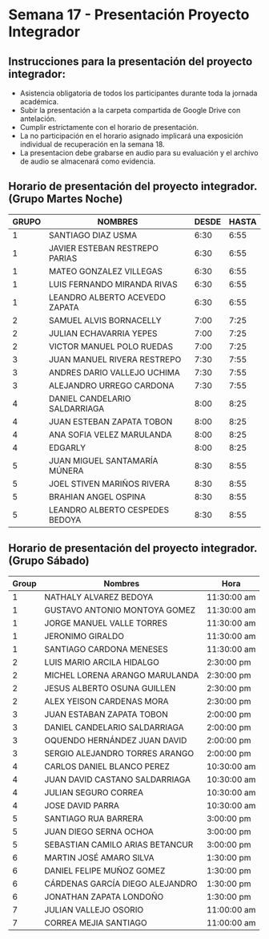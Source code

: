 #  Semana 17 - Presentación Proyecto Integrador

## Instrucciones para la presentación del proyecto integrador:

- Asistencia obligatoria de todos los participantes durante toda la jornada académica.
- Subir la presentación a la carpeta compartida de Google Drive con antelación.
- Cumplir estrictamente con el horario de presentación.
- La no participación en el horario asignado implicará una exposición individual de recuperación en la semana 18.
- La presentacion debe grabarse en audio para su evaluación y el archivo de audio se almacenará como evidencia.

## Horario de presentación del proyecto integrador. (Grupo Martes Noche)

| GRUPO | NOMBRES | DESDE | HASTA |
|-------|---------|-------|-------|
| 1 | SANTIAGO DIAZ USMA | 6:30 | 6:55 |
| 1 | JAVIER ESTEBAN RESTREPO PARIAS | 6:30 | 6:55 |
| 1 | MATEO GONZALEZ VILLEGAS | 6:30 | 6:55 |
| 1 | LUIS FERNANDO MIRANDA RIVAS | 6:30 | 6:55 |
| 1 | LEANDRO ALBERTO ACEVEDO ZAPATA | 6:30 | 6:55 |
| 2 | SAMUEL ALVIS BORNACELLY | 7:00 | 7:25 |
| 2 | JULIAN ECHAVARRIA YEPES | 7:00 | 7:25 |
| 2 | VICTOR MANUEL POLO RUEDAS | 7:00 | 7:25 |
| 3 | JUAN MANUEL RIVERA RESTREPO | 7:30 | 7:55 |
| 3 | ANDRES DARIO VALLEJO UCHIMA | 7:30 | 7:55 |
| 3 | ALEJANDRO URREGO CARDONA | 7:30 | 7:55 |
| 4 | DANIEL CANDELARIO SALDARRIAGA | 8:00 | 8:25 |
| 4 | JUAN ESTEBAN ZAPATA TOBON | 8:00 | 8:25 |
| 4 | ANA SOFIA VELEZ MARULANDA | 8:00 | 8:25 |
| 4 | EDGARLY | 8:00 | 8:25 |
| 5 | JUAN MIGUEL SANTAMARÍA MÚNERA | 8:30 | 8:55 |
| 5 | JOEL STIVEN MARIÑOS RIVERA | 8:30 | 8:55 |
| 5 | BRAHIAN ANGEL OSPINA | 8:30 | 8:55 |
| 5 | LEANDRO ALBERTO CESPEDES BEDOYA | 8:30 | 8:55 |


## Horario de presentación del proyecto integrador. (Grupo Sábado)


| Group | Nombres                              | Hora         |
|-------|-----------------------------------|--------------|
| 1     | NATHALY ALVAREZ BEDOYA           | 11:30:00 am  |
| 1     | GUSTAVO ANTONIO MONTOYA GOMEZ     | 11:30:00 am  |
| 1     | JORGE MANUEL VALLE TORRES         | 11:30:00 am  |
| 1     | JERONIMO GIRALDO                  | 11:30:00 am  |
| 1     | SANTIAGO CARDONA MENESES          | 11:30:00 am  |
| 2     | LUIS MARIO ARCILA HIDALGO         | 2:30:00 pm   |
| 2     | MICHEL LORENA ARANGO MARULANDA    | 2:30:00 pm   |
| 2     | JESUS ALBERTO OSUNA GUILLEN       | 2:30:00 pm   |
| 2     | ALEX YEISON CARDENAS MORA         | 2:30:00 pm   |
| 3     | JUAN ESTABAN ZAPATA TOBON         | 2:00:00 pm   |
| 3     | DANIEL CANDELARIO SALDARRIAGA     | 2:00:00 pm   |
| 3     | OQUENDO HERNÁNDEZ JUAN DAVID      | 2:00:00 pm   |
| 3     | SERGIO ALEJANDRO TORRES ARANGO    | 2:00:00 pm   |
| 4     | CARLOS DANIEL BLANCO PEREZ        | 10:30:00 am  |
| 4     | JUAN DAVID CASTANO SALDARRIAGA    | 10:30:00 am  |
| 4     | JULIAN SEGURO CORREA              | 10:30:00 am  |
| 4     | JOSE DAVID PARRA                  | 10:30:00 am  |
| 5     | SANTIAGO RUA BARRERA              | 3:00:00 pm   |
| 5     | JUAN DIEGO SERNA OCHOA            | 3:00:00 pm   |
| 5     | SEBASTIAN CAMILO ARIAS BETANCUR   | 3:00:00 pm   |
| 6     | MARTIN JOSÉ AMARO SILVA           | 1:30:00 pm   |
| 6     | DANIEL FELIPE MUÑOZ GOMEZ         | 1:30:00 pm   |
| 6     | CÁRDENAS GARCÍA DIEGO ALEJANDRO   | 1:30:00 pm   |
| 6     | JONATHAN ZAPATA LONDOÑO           | 1:30:00 pm   |
| 7     | JULIAN VALLEJO OSORIO             | 11:00:00 am  |
| 7     | CORREA MEJIA SANTIAGO             | 11:00:00 am  |


